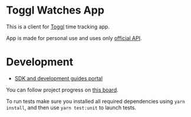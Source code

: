 # Toggl Watches App
This is a client for [Toggl](https://www.toggl.com/) time tracking app.

App is made for personal use and uses only [official API](https://github.com/toggl/toggl_api_docs/blob/master/toggl_api.md).

# Development
* [SDK and development guides portal](https://dev.fitbit.com/)

You can follow project progress on [this board](https://github.com/Th3Un1q3/toggl-watch-app/projects/1).

To run tests make sure you installed all required dependencies using `yarn install`, and then use `yarn test:unit` to launch tests.
